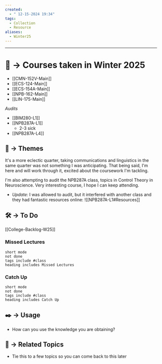 ```yaml
---
created:
  - " 12-15-2024 19:34"
tags:
  - Collection
  - Resource
aliases:
  - Winter25
---
```


---


# 📗 -> Courses taken in Winter 2025
- [[CMN-152V-Main]]
- [[ECS-124-Main]]
- [[ECS-154A-Main]]
- [[NPB-162-Main]]
- [[LIN-175-Main]]

*Audits*
- [[BIM280-L1]]
- [[NPB287A-L1]]
	- 2-3 sick
- [[NPB287A-L4]]


## 📌 -> Themes
It's a more eclectic quarter, taking communications and linguistics in the same quarter was not something I was anticipating. That being said, I'm here and will work through it, excited about the coursework I'm tackling.

I'm also attempting to audit the NPB287A class, topics in Control Theory in Neuroscience. Very interesting course, I hope I can keep attending.
- *Update:* I was allowed to audit, but it interfered with another class and they had fantastic resources online:
![[NPB287A-L1#Resources]]


## 🛠️ -> To Do
[[College-Backlog-W25]]

### Missed Lectures
```tasks
short mode
not done
tags include #class
heading includes Missed Lectures
```
### Catch Up
```tasks
short mode
not done
tags include #class
heading includes Catch Up
```


## ✒️ -> Usage
- How can you use the knowledge you are obtaining?


## 🔗 -> Related Topics
- Tie this to a few topics so you can come back to this later

